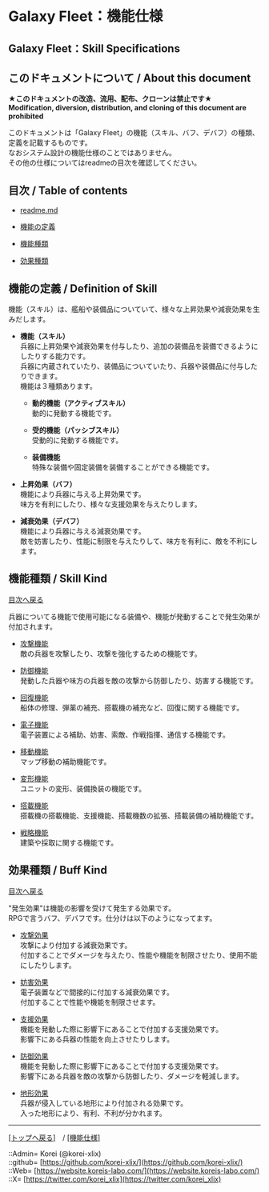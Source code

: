 # Galaxy Fleet：機能仕様

## Galaxy Fleet：Skill Specifications

## このドキュメントについて / About this document

**★このドキュメントの改造、流用、配布、クローンは禁止です★**  
    **Modification, diversion, distribution, and cloning of this document are prohibited**  
  
このドキュメントは「Galaxy Fleet」の機能（スキル、バフ、デバフ）の種類、定義を記載するものです。  
なおシステム設計の機能仕様のことではありません。  
その他の仕様についてはreadmeの目次を確認してください。  





## 目次 / Table of contents

* [readme.md](/readme.md)

* [機能の定義](#機能の定義--definition-of-skill)
* [機能種類](#機能種類--skill-kind)
* [効果種類](#効果種類--buff-kind)





## 機能の定義 / Definition of Skill

機能（スキル）は、艦船や装備品についていて、様々な上昇効果や減衰効果を生みだします。  
  

* **機能（スキル）**  
  兵器に上昇効果や減衰効果を付与したり、追加の装備品を装備できるようにしたりする能力です。  
  兵器に内蔵されていたり、装備品についていたり、兵器や装備品に付与したりできます。  
  機能は３種類あります。  
  
  * **動的機能（アクティブスキル）**  
    動的に発動する機能です。  

  * **受的機能（パッシブスキル）**  
    受動的に発動する機能です。  

  * **装備機能**  
    特殊な装備や固定装備を装備することができる機能です。  
  

* **上昇効果（バフ）**  
  機能により兵器に与える上昇効果です。  
  味方を有利にしたり、様々な支援効果を与えたりします。  

* **減衰効果（デバフ）**  
  機能により兵器に与える減衰効果です。  
  敵を妨害したり、性能に制限を与えたりして、味方を有利に、敵を不利にします。  





## 機能種類 / Skill Kind

[目次へ戻る](#目次--table-of-contents)  
  

兵器についてる機能で使用可能になる装備や、機能が発動することで発生効果が付加されます。  

* [攻撃機能](skill/skill_attack.md)  
  敵の兵器を攻撃したり、攻撃を強化するための機能です。  

* [防御機能](skill/skill_defence.md)  
  発動した兵器や味方の兵器を敵の攻撃から防御したり、妨害する機能です。  

* [回復機能](skill/skill_repair.md)  
  船体の修理、弾薬の補充、搭載機の補充など、回復に関する機能です。  

* [電子機能](skill/skill_electric.md)  
  電子装置による補助、妨害、索敵、作戦指揮、通信する機能です。  

* [移動機能](skill/skill_moved.md)  
  マップ移動の補助機能です。  

* [変形機能](skill/skill_change.md)  
  ユニットの変形、装備換装の機能です。  

* [搭載機能](skill/skill_onbord.md)  
  搭載機の搭載機能、支援機能、搭載機数の拡張、搭載装備の補助機能です。  

* [戦略機能](skill/skill_strategy.md)  
  建築や採取に関する機能です。  





## 効果種類 / Buff Kind

[目次へ戻る](#目次--table-of-contents)  
  

"発生効果"は機能の影響を受けて発生する効果です。  
RPGで言うバフ、デバフです。仕分けは以下のようになってます。  

* [攻撃効果](debuff/debuff_attack.md)  
  攻撃により付加する減衰効果です。  
  付加することでダメージを与えたり、性能や機能を制限させたり、使用不能にしたりします。  

* [妨害効果](debuff/debuff_jumming.md)  
  電子装置などで間接的に付加する減衰効果です。  
  付加することで性能や機能を制限させます。  

* [支援効果](buff/buff_support.md)  
  機能を発動した際に影響下にあることで付加する支援効果です。  
  影響下にある兵器の性能を向上させたりします。  

* [防御効果](buff/buff_defence.md)  
  機能を発動した際に影響下にあることで付加する支援効果です。  
  影響下にある兵器を敵の攻撃から防御したり、ダメージを軽減します。  

* [地形効果](terrain/terrain_effect.md)  
  兵器が侵入している地形により付加される効果です。  
  入った地形により、有利、不利が分かれます。  





***
[[トップへ戻る]](/readme.md)　/
[[機能仕様]](/skill/readme.md)  
  
::Admin= Korei (@korei-xlix)  
::github= [https://github.com/korei-xlix/](https://github.com/korei-xlix/)  
::Web= [https://website.koreis-labo.com/](https://website.koreis-labo.com/)  
::X= [https://twitter.com/korei_xlix](https://twitter.com/korei_xlix)  
